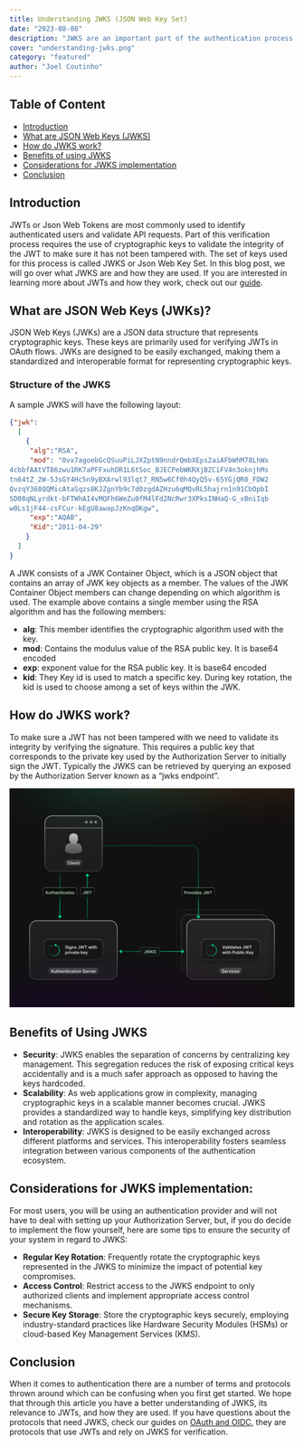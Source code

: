 ```yaml
---
title: Understanding JWKS (JSON Web Key Set)
date: "2023-08-08"
description: "JWKS are an important part of the authentication process. In this article we go over what they are and how they are used"
cover: "understanding-jwks.png"
category: "featured"
author: "Joel Coutinho"
---
```


## Table of Content
- [Introduction](#introduction)
- [What are JSON Web Keys (JWKS)](#what-are-json-web-keys-jwks)
- [How do JWKS work?](#how-do-jwks-work)
- [Benefits of using JWKS](#benefits-of-using-jwks)
- [Considerations for JWKS implementation](#considerations-for-jwks-implementation)
- [Conclusion](#considerations-for-jwks-implementation)

## Introduction

JWTs or Json Web Tokens are most commonly used to identify authenticated users and validate API requests. Part of this verification process requires the use of cryptographic keys to validate the integrity of the JWT to make sure it has not been tampered with. The set of keys used for this process is called JWKS or Json Web Key Set. In this blog post, we will go over what JWKS are and how they are used. If you are interested in learning more about JWTs and how they work, check out our [guide](https://supertokens.com/blog/what-is-jwt).


## What are JSON Web Keys (JWKs)?

JSON Web Keys (JWKs) are a JSON data structure that represents cryptographic keys. These keys are primarily used for verifying JWTs in OAuth flows. JWKs are designed to be easily exchanged, making them a standardized and interoperable format for representing cryptographic keys.

### Structure of the JWKS

A sample JWKS will have the following layout:

```json
{"jwk":
  [
    {
     "alg":"RSA",
     "mod": "0vx7agoebGcQSuuPiLJXZptN9nndrQmbXEps2aiAFbWhM78LhWx
4cbbfAAtVT86zwu1RK7aPFFxuhDR1L6tSoc_BJECPebWKRXjBZCiFV4n3oknjhMs
tn64tZ_2W-5JsGY4Hc5n9yBXArwl93lqt7_RN5w6Cf0h4QyQ5v-65YGjQR0_FDW2
QvzqY368QQMicAtaSqzs8KJZgnYb9c7d0zgdAZHzu6qMQvRL5hajrn1n91CbOpbI
SD08qNLyrdkt-bFTWhAI4vMQFh6WeZu0fM4lFd2NcRwr3XPksINHaQ-G_xBniIqb
w0Ls1jF44-csFCur-kEgU8awapJzKnqDKgw",
     "exp":"AQAB",
     "Kid":"2011-04-29"
    }
  ]
}
```

A JWK consists of a JWK Container Object, which is a JSON object that contains an array of JWK key objects as a member. The values of the JWK Container Object members can change depending on which algorithm is used. The example above contains a single member using the RSA algorithm and has the following members:

- **alg**: This member identifies the cryptographic algorithm used with the key. 
- **mod**: Contains the modulus value of the RSA public key. It is base64 encoded
- **exp**: exponent value for the RSA public key. It is base64 encoded
- **kid**: They Key id is used to match a specific key. During key rotation, the kid is used to choose among a set of keys within the JWK.

## How do JWKS work?

To make sure a JWT has not been tampered with we need to validate its integrity by verifying the signature. This requires a public key that corresponds to the private key used by the Authorization Server to initially sign the JWT. Typically the JWKS can be retrieved by querying an exposed by the Authorization Server known as a “jwks endpoint”. 

![jwks flow](./jwks-flow.png)

## Benefits of Using JWKS
- **Security**: JWKS enables the separation of concerns by centralizing key management. This segregation reduces the risk of exposing critical keys accidentally and is a much safer approach as opposed to having the keys hardcoded.
- **Scalability**: As web applications grow in complexity, managing cryptographic keys in a scalable manner becomes crucial. JWKS provides a standardized way to handle keys, simplifying key distribution and rotation as the application scales.
- **Interoperability**: JWKS is designed to be easily exchanged across different platforms and services. This interoperability fosters seamless integration between various components of the authentication ecosystem.

## Considerations for JWKS implementation:
For most users, you will be using an authentication provider and will not have to deal with setting up your Authorization Server, but, if you do decide to implement the flow yourself, here are some tips to ensure the security of your system in regard to JWKS:

- **Regular Key Rotation**: Frequently rotate the cryptographic keys represented in the JWKS to minimize the impact of potential key compromises.
- **Access Control**: Restrict access to the JWKS endpoint to only authorized clients and implement appropriate access control mechanisms.
- **Secure Key Storage**: Store the cryptographic keys securely, employing industry-standard practices like Hardware Security Modules (HSMs) or cloud-based Key Management Services (KMS).

## Conclusion

When it comes to authentication there are a number of terms and protocols thrown around which can be confusing when you first get started. We hope that through this article you have a better understanding of JWKS, its relevance to JWTs, and how they are used. If you have questions about the protocols that need JWKS, check our guides on [OAuth and OIDC](https://supertokens.com/blog/oauth-vs-oidc), they are protocols that use JWTs and rely on JWKS for verification.


